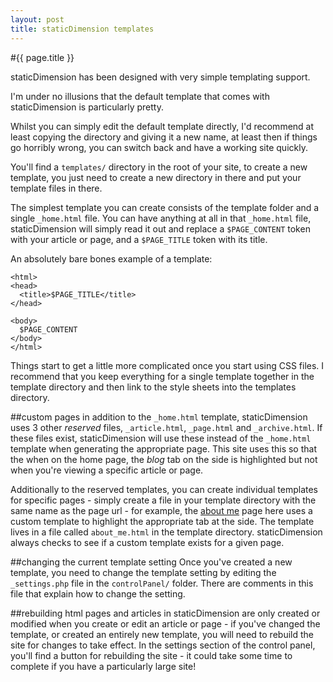 ```yaml
---
layout: post
title: staticDimension templates
---
```


#{{ page.title }}

staticDimension has been designed with very simple templating support.

I'm under no illusions that the default template that comes with staticDimension is particularly pretty.

Whilst you can simply edit the default template directly, I'd recommend at least copying the directory and giving it a new name, at least then if things go horribly wrong, you can switch back and have a working site quickly.

You'll find a `templates/` directory in the root of your site, to create a new template, you just need to create a new directory in there and put your template files in there.

The simplest template you can create consists of the template folder and a single `_home.html` file. You can have anything at all in that `_home.html` file, staticDimension will simply read it out and replace a `$PAGE_CONTENT` token with your article or page, and a `$PAGE_TITLE` token with its title.

An absolutely bare bones example of a template:

    <html>
    <head>
      <title>$PAGE_TITLE</title>
    </head>

    <body>
      $PAGE_CONTENT
    </body>
    </html>

Things start to get a little more complicated once you start using CSS files. I recommend that you keep everything for a single template together in the template directory and then link to the style sheets into the templates directory.

##custom pages
in addition to the `_home.html` template, staticDimension uses 3 other *reserved* files, `_article.html`, `_page.html` and `_archive.html`. If these files exist, staticDimension will use these instead of the `_home.html` template when generating the appropriate page. This site uses this so that the when on the home page, the *blog* tab on the side is highlighted but not when you're viewing a specific article or page.

Additionally to the reserved templates, you can create individual templates for specific pages - simply create a file in your template directory with the same name as the page url - for example, the [about me](/pages/about_me.html) page here uses a custom template to highlight the appropriate tab at the side. The template lives in a file called `about_me.html` in the template directory. staticDimension always checks to see if a custom template exists for a given page.

##changing the current template setting
Once you've created a new template, you need to change the template setting by editing the `_settings.php` file in the `controlPanel/` folder. There are comments in this file that explain how to change the setting.

##rebuilding
html pages and articles in staticDimension are only created or modified when you create or edit an article or page - if you've changed the template, or created an entirely new template, you will need to rebuild the site for changes to take effect. In the settings section of the control panel, you'll find a button for rebuilding the site - it could take some time to complete if you have a particularly large site!